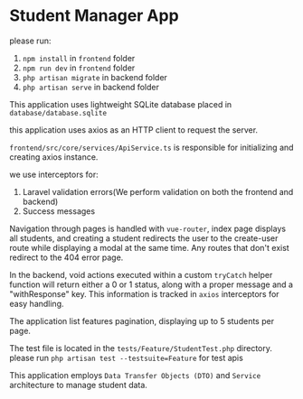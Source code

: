 # Student Manager App

please run:
1. `npm install` in `frontend` folder
2. `npm run dev` in `frontend` folder
3. `php artisan migrate` in backend folder
4. `php artisan serve` in backend folder

This application uses lightweight SQLite database placed in `database/database.sqlite`

this application uses axios as an HTTP client to request the server.

`frontend/src/core/services/ApiService.ts` is responsible for initializing and creating axios instance.

we use interceptors for: 
1. Laravel validation errors(We perform validation on both the frontend and backend)
2. Success messages

Navigation through pages is handled with `vue-router`, index page displays all students, and creating a student redirects the user to the create-user route while displaying a modal at the same time. Any routes that don't exist redirect to the 404 error page.

In the backend, void actions executed within a custom `tryCatch` helper function will return either a 0 or 1 status, along with a proper message and a "withResponse" key. This information is tracked in `axios` interceptors for easy handling.

The application list features pagination, displaying up to 5 students per page.

The test file is located in the `tests/Feature/StudentTest.php` directory. please run `php artisan test --testsuite=Feature` for test apis

This application employs `Data Transfer Objects (DTO)` and `Service` architecture to manage student data.







